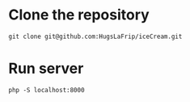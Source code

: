 # Clone the repository

```
git clone git@github.com:HugsLaFrip/iceCream.git
```

# Run server

```
php -S localhost:8000
```